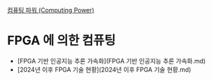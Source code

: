 [컴퓨팅 파워 (Computing Power)](../index.md)
# FPGA 에 의한 컴퓨팅
- [FPGA 기반 인공지능 추론 가속화](FPGA 기반 인공지능 추론 가속화.md)
- [2024년 이후 FPGA 기술 현황](2024년 이후 FPGA 기술 현황.md)
